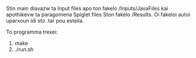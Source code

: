 Stin main diavazw ta Input files apo ton fakelo /Inputs/JavaFiles kai apothikevw ta paragomena Spiglet files
Ston fakelo /Results. Oi fakeloi autoi uparxoun idi sto .tar pou esteila.

To programma trexei:

1) make
2) ./run.sh
